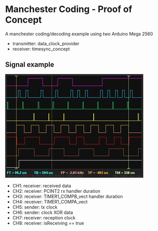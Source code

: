 # Manchester Coding - Proof of Concept
A manchester coding/decoding example using two Arduino Mega 2560

* transmitter: data_clock_provider
* receiver: timesync_concept

## Signal example
![signal-example](https://raw.githubusercontent.com/rubienr/manchester-coding-PoC/master/docs/example.jpg)
* CH1: receiver: received data
* CH2: receiver: PCINT2 rx handler duration
* CH3: receiver: TIMER1_COMPB_vect handler duration
* CH4: receiver: TIMER1_COMPA_vect 
* CH5: sender: tx clock
* CH6: sender: clock XOR data
* CH7: receiver: reception clock
* CH8: receiver: isReceiving == true
